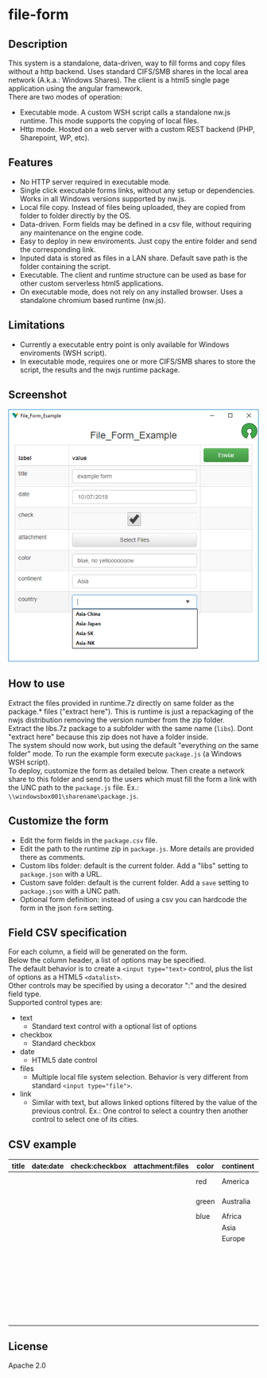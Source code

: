# file-form

## Description
This system is a standalone, data-driven, way to fill forms and copy files without a http backend. Uses standard CIFS/SMB shares in the local area network (A.k.a.: Windows Shares).
The client is a html5 single page application using the angular framework.  
There are two modes of operation:  
 - Executable mode. A custom WSH script calls a standalone nw.js runtime. This mode supports the copying of local files.
 - Http mode. Hosted on a web server with a custom REST backend (PHP, Sharepoint, WP, etc).

## Features
 - No HTTP server required in executable mode.
 - Single click executable forms links, without any setup or dependencies. Works in all Windows versions supported by nw.js.
 - Local file copy. Instead of files being uploaded, they are copied from folder to folder directly by the OS.
 - Data-driven. Form fields may be defined in a csv file, without requiring any maintenance on the engine code.
 - Easy to deploy in new enviroments. Just copy the entire folder and send the corresponding link.
 - Inputed data is stored as files in a LAN share. Default save path is the folder containing the script.
 - Executable. The client and runtime structure can be used as base for other custom serverless html5 applications.
 - On executable mode, does not rely on any installed browser. Uses a standalone chromium based runtime (nw.js).

## Limitations
 - Currently a executable entry point is only available for Windows enviroments (WSH script).
 - In executable mode, requires one or more CIFS/SMB shares to store the script, the results and the nwjs runtime package.
 
## Screenshot
![screenshot](https://github.com/pemn/file-form/blob/master/assets/screenshot1.png)

## How to use
Extract the files provided in runtime.7z directly on same folder as the package.* files ("extract here"). This is runtime is just a repackaging of the nwjs distribution removing the version number from the zip folder.  
Extract the libs.7z package to a subfolder with the same name (`libs`). Dont "extract here" because this zip does not have a folder inside.  
The system should now work, but using the default "everything on the same folder" mode. To run the example form execute `package.js` (a Windows WSH script).  
To deploy, customize the form as detailed below. Then create a network share to this folder and send to the users which must fill the form a link with the UNC path to the `package.js` file. Ex.: `\\windowsbox001\sharename\package.js`.  

## Customize the form
 - Edit the form fields in the `package.csv` file.
 - Edit the path to the runtime zip in `package.js`. More details are provided there as comments.
 - Custom libs folder: default is the current folder. Add a "libs" setting to `package.json` with a URL.
 - Custom save folder: default is the current folder. Add a `save` setting to `package.json` with a UNC path.
 - Optional form definition: instead of using a csv you can hardcode the form in the json `form` setting.
 
## Field CSV specification
For each column, a field will be generated on the form.  
Below the column header, a list of options may be specified.  
The default behavior is to create a `<input type="text>` control, plus the list of options as a HTML5 `<datalist>`.  
Other controls may be specified by using a decorator ":" and the desired field type.  
Supported control types are:
 - text
   - Standard text control with a optional list of options
 - checkbox
   - Standard checkbox
 - date
   - HTML5 date control
 - files
   - Multiple local file system selection. Behavior is very different from standard `<input type="file">`.
 - link
   - Similar with text, but allows linked options filtered by the value of the previous control. Ex.: One control to select a country then another control to select one of its cities.

## CSV example
| title | date:date | check:checkbox | attachment:files | color | continent | country:link |
| --- | --- | --- | --- | --- | --- | --- |
| | | | | red | America | America-US |
| | | | | green | Australia | America-Canada |
| | | | | blue | Africa | Africa-SA |
| | | | | | Asia | Asia-China |
| | | | | | Europe | Asia-Japan |
| | | | | | | Asia-SK |
| | | | | | | Asia-NK |
| | | | | | | Australia-Australia |
| | | | | | | Europe-Germany |
| | | | | | | Europe-France |

## License
Apache 2.0
